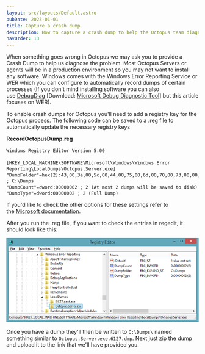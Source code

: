 ```yaml
---
layout: src/layouts/Default.astro
pubDate: 2023-01-01
title: Capture a crash dump
description: How to capture a crash dump to help the Octopus team diagnose problems when something unexpected happens.
navOrder: 13
---
```


When something goes wrong in Octopus we may ask you to provide a Crash Dump to help us diagnose the problem. Most Octopus Servers or agents will be in a production environment so you may not want to install any software. Windows comes with the Windows Error Reporting Service or WER which you can configure to automatically record dumps of certain processes (If you don't mind installing software you can also use [DebugDiag](http://blogs.msdn.com/b/chaun/archive/2013/11/12/steps-to-catch-a-simple-crash-dump-of-a-crashing-process.aspx) [Download: [Microsoft Debug Diagnostic Tool](https://www.microsoft.com/en-us/download/details.aspx?id=49924)] but this article focuses on WER).

To enable crash dumps for Octopus you'll need to add a registry key for the Octopus process. The following code can be saved to a .reg file to automatically update the necessary registry keys

**RecordOctopusDump.reg**

```text
Windows Registry Editor Version 5.00

[HKEY_LOCAL_MACHINE\SOFTWARE\Microsoft\Windows\Windows Error Reporting\LocalDumps\Octopus.Server.exe]
"DumpFolder"=hex(2):43,00,3a,00,5c,00,44,00,75,00,6d,00,70,00,73,00,00,00 ; C:\Dumps
"DumpCount"=dword:00000002 ; 2 (At most 2 dumps will be saved to disk)
"DumpType"=dword:00000002 ; 2 (Full Dump)
```

If you'd like to check the other options for these settings refer to the [Microsoft documentation](http://msdn.microsoft.com/en-us/library/windows/desktop/bb787181(v=vs.85).aspx).

After you run the .reg file, if you want to check the entries in regedit, it should look like this:

![](images/3278137.png "width=500")

Once you have a dump they'll then be written to `C:\Dumps\` named something similar to `Octopus.Server.exe.6127.dmp`. Next just zip the dump and upload it to the link that we'll have provided you.

